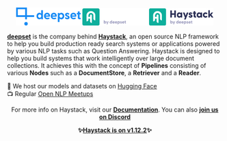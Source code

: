 <p align="center" float="left">
  <img alt="" src="https://raw.githubusercontent.com/deepset-ai/.github/main/deepset-logo-colored.png" width="30%"/>
  <img alt="" src="https://raw.githubusercontent.com/deepset-ai/.github/main/haystack-logo-colored-on-dark.png#gh-dark-mode-only" width="30%"/>
  <img alt="" src="https://raw.githubusercontent.com/deepset-ai/.github/main/haystack-logo-colored.png#gh-light-mode-only" width="30%"/>
</p>
<p><strong><a href="https://deepset.ai">deepset</a></strong> is the company behind <strong><a href="https://haystack.deepset.ai/">Haystack</a></strong>, an open source NLP framework to help you build production ready search systems or applications powered by various NLP tasks such as Question Answering. Haystack is designed to help you build systems that work intelligently over large document collections. It achieves this with the concept of <strong>Pipelines</strong> consisting of various <strong>Nodes</strong> such as a <strong>DocumentStore</strong>, a <strong>Retriever</strong> and a <strong>Reader</strong>.
</p>
    
🤗 We host our models and datasets on [Hugging Face](https://huggingface.co/deepset)  
📺 Regular [Open NLP Meetups](https://www.meetup.com/open-nlp-meetup/)
    
<p align="center">For more info on Haystack, visit our <strong><a href="https://haystack.deepset.ai">Documentation</a></strong>. You can also <strong><a class="h-7" href="https://haystack.deepset.ai/community/join">join us on Discord</a></strong></p>
<p align="center"><strong>✨<a href="https://pypi.org/project/farm-haystack/">Haystack is on v1.12.2</a>✨</strong></p>

